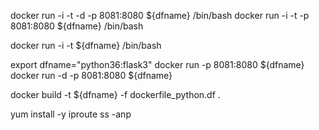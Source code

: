 
docker run -i -t -d -p 8081:8080 ${dfname} /bin/bash
docker run -i -t -p 8081:8080 ${dfname} /bin/bash

docker run -i -t ${dfname} /bin/bash

export dfname="python36:flask3"
docker run -p 8081:8080 ${dfname}
docker run -d -p 8081:8080 ${dfname}

docker build -t ${dfname} -f dockerfile_python.df .


 yum install -y iproute
 ss -anp

